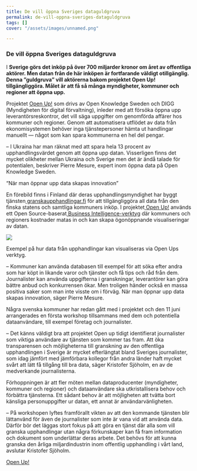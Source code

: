 ```yaml
---
title: De vill öppna Sveriges dataguldgruva
permalink: de-vill-oppna-sveriges-dataguldgruva
tags: []
cover: "/assets/images/unnamed.png"

---
```

### **De vill öppna Sveriges dataguldgruva**

I **Sverige görs det inköp på över 700 miljarder kronor om året av offentliga aktörer. Men datan från de här inköpen är fortfarande väldigt otillgänglig. Denna ”guldgruva” vill aktörerna bakom projektet Open Up! tillgängliggöra. Målet är att få så många myndigheter, kommuner och regioner att öppna upp.**

Projektet [Open Up!](https://medium.com/r/?url=https%3A%2F%2Fopenup.open-knowledge.se%2F) som drivs av Open Knowledge Sweden och DIGG (Myndigheten för digital förvaltning), inleder med att försöka öppna upp leverantörsreskontror, det vill säga uppgifter om genomförda affärer hos kommuner och regioner. Genom att automatisera utflödet av data från ekonomisystemen behöver inga tjänstepersoner hämta ut handlingar manuellt — något som kan spara kommunerna en hel del pengar.

– I Ukraina har man räknat med att spara hela 13 procent av upphandlingsvärdet genom att öppna upp datan. Visserligen finns det mycket olikheter mellan Ukraina och Sverige men det är ändå talade för potentialen, beskriver Pierre Mesure, expert inom öppna data på Open Knowledge Sweden.

“När man öppnar upp data skapas innovation”

En förebild finns i Finland där deras upphandlingsmyndighet har byggt tjänsten[ granskaupphandlingar.fi](https://medium.com/r/?url=http%3A%2F%2Fgranskaupphandlingar.fi) för att tillgängliggöra all data från den finska statens och samtliga kommuners inköp. I projektet[ Open Up!](https://medium.com/r/?url=https%3A%2F%2Fopenup.open-knowledge.se%2F) används ett Open Source-baserat[ Business Intelligence-verktyg](https://medium.com/r/?url=https%3A%2F%2Fbi.openup.open-knowledge.se%2Fdashboard%2F1%3Fdate_filter%3Dpast30years) där kommuners och regioners kostnader matas in och kan skapa ögonöppnande visualiseringar av datan.

![](/assets/images/unnamed.png)

Exempel på hur data från upphandlingar kan visualiseras via Open Ups verktyg.

– Kommuner kan använda databasen till exempel för att söka efter andra som har köpt in likande varor och tjänster och få tips och råd från dem. Journalister kan använda uppgifterna i granskningar, leverantörer kan göra bättre anbud och konkurrensen ökar. Men troligen händer också en massa positiva saker som man inte visste om i förväg. När man öppnar upp data skapas innovation, säger Pierre Mesure.

Några svenska kommuner har redan gått med i projektet och den 11 juni arrangerades en första workshop tillsammans med dem och potentiella dataanvändare, till exempel företag och journalister.

– Det känns väldigt bra att projektet Open up tidigt identifierat journalister som viktiga användare av tjänsten som kommer tas fram. Att öka transparensen och möjligheterna till granskning av den offentliga upphandlingen i Sverige är mycket efterlängtat bland Sveriges journalister, som idag jämfört med jämförbara kollegor från andra länder haft mycket svårt att lätt få tillgång till bra data, säger Kristofer Sjöholm, en av de medverkande journalisterna.

Förhoppningen är att fler möten mellan dataproducenter (myndigheter, kommuner och regioner) och dataanvändare ska utkristallisera behov och förbättra tjänsterna. Ett sådant behov är att möjligheten att tvätta bort känsliga personuppgifter ur datan, ett annat är användarvänligheten.

– På workshopen lyftes framförallt vikten av att den kommande tjänsten blir lättanvänd för även de journalister som inte är vana vid att använda data. Därför bör det läggas stort fokus på att göra en tjänst där alla som vill granska upphandlingar utan några förkunskaper kan få fram information och dokument som underlättar deras arbete. Det behövs för att kunna granska den årliga miljardindustrin inom offentlig upphandling i vårt land, avslutar Kristofer Sjöholm.

[Open Up!](https://medium.com/r/?url=https%3A%2F%2Fopenup.open-knowledge.se%2F)
